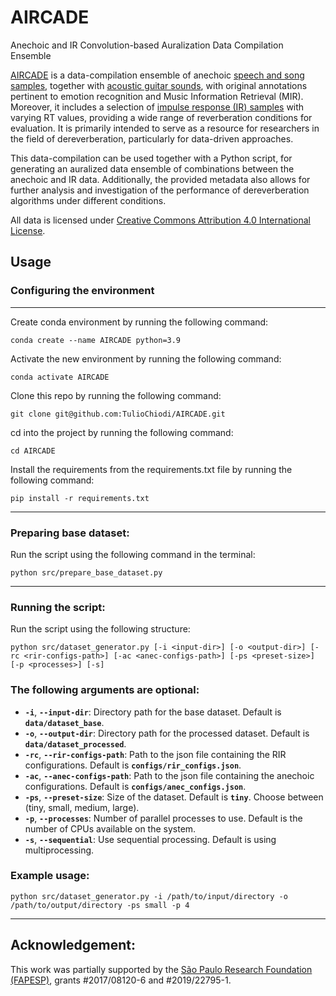 # AIRCADE
Anechoic and IR Convolution-based Auralization Data Compilation Ensemble

[AIRCADE](https://zenodo.org/record/7818761#.ZDrig3bMJPZ) is a data-compilation ensemble of anechoic [speech and song samples](https://zenodo.org/record/1188976#.ZDrm6HbMJPY), together with [acoustic guitar sounds](https://zenodo.org/record/3371780#.YcCtvmjMJPY), with original annotations pertinent to emotion recognition and Music Information Retrieval (MIR). Moreover, it includes a selection of [impulse response (IR) samples](https://www.openair.hosted.york.ac.uk/) with varying RT values, providing a wide range of reverberation conditions for evaluation. It is primarily intended to serve as a resource for researchers in the field of dereverberation, particularly for data-driven approaches.

This data-compilation can be used together with a Python script, for generating an auralized data ensemble of combinations between the anechoic and IR data. Additionally, the provided metadata also allows for further analysis and investigation of the performance of dereverberation algorithms under different conditions.

All data is licensed under [Creative Commons Attribution 4.0 International License](https://creativecommons.org/licenses/by/4.0/).

## Usage

### Configuring the environment
---
Create conda environment by running the following command:
```shell
conda create --name AIRCADE python=3.9
```
Activate the new environment by running the following command:
```shell
conda activate AIRCADE
```
Clone this repo by running the following command:
```shell
git clone git@github.com:TulioChiodi/AIRCADE.git
```
cd into the project by running the following command:
```shell
cd AIRCADE
```
Install the requirements from the requirements.txt file by running the following command:
```shell
pip install -r requirements.txt
```
---
### Preparing base dataset:
Run the script using the following command in the terminal:
```shell
python src/prepare_base_dataset.py
```
---
### Running the script:
Run the script using the following structure:
```shell
python src/dataset_generator.py [-i <input-dir>] [-o <output-dir>] [-rc <rir-configs-path>] [-ac <anec-configs-path>] [-ps <preset-size>] [-p <processes>] [-s]
```

### The following arguments are optional:

- **`-i`**, **`--input-dir`**: Directory path for the base dataset. Default is **``data/dataset_base``**.
- **`-o`**, **`--output-dir`**: Directory path for the processed dataset. Default is **``data/dataset_processed``**.
- **`-rc`**, **`--rir-configs-path`**: Path to the json file containing the RIR configurations. Default is **``configs/rir_configs.json``**.
- **`-ac`**, **`--anec-configs-path`**: Path to the json file containing the anechoic configurations. Default is **``configs/anec_configs.json``**.
- **`-ps`**, **`--preset-size`**: Size of the dataset. Default is **``tiny``**. Choose between (tiny, small, medium, large).
- **`-p`**, **`--processes`**: Number of parallel processes to use. Default is the number of CPUs available on the system.
- **`-s`**, **`--sequential`**: Use sequential processing. Default is using multiprocessing.

### Example usage:


```shell
python src/dataset_generator.py -i /path/to/input/directory -o /path/to/output/directory -ps small -p 4

```

---
## Acknowledgement:
This work was partially supported by the [São Paulo Research Foundation (FAPESP)](https://fapesp.br/), grants #2017/08120-6 and #2019/22795-1.

